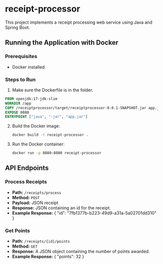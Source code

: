 # receipt-processor

This project implements a receipt processing web service using Java and Spring Boot.

## Running the Application with Docker

### Prerequisites
- Docker installed.

### Steps to Run
1. Make sure the Dockerfile is in the folder.

```dockerfile
FROM openjdk:17-jdk-slim
WORKDIR /app
COPY /receiptprocessor/target/receiptprocessor-0.0.1-SNAPSHOT.jar app.jar
EXPOSE 8080
ENTRYPOINT ["java", "-jar", "app.jar"]
```

2. Build the Docker image:
   ```sh
   docker build -t receipt-processor .
   ```

3. Run the Docker container:
   ```sh
   docker run -p 8080:8080 receipt-processor
   ```

## API Endpoints

### Process Receipts
- **Path:** `/receipts/process`
- **Method:** `POST`
- **Payload:** JSON receipt
- **Response:** JSON containing an id for the receipt.
- **Example Response:**
{ "id": "7fb1377b-b223-49d9-a31a-5a02701dd310" }


### Get Points
- **Path:** `/receipts/{id}/points`
- **Method:** `GET`
- **Response:** A JSON object containing the number of points awarded.
- **Example Response:**
{ "points": 32 }
